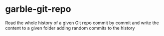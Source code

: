# garble-git-repo
Read the whole history of a given Git repo commit by commit and write the content to a given folder adding random commits to the history
